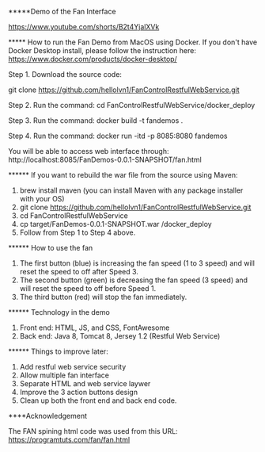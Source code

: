 *****Demo of the Fan Interface

https://www.youtube.com/shorts/B2t4YjalXVk

***** How to run the Fan Demo from MacOS using Docker. If you don't have Docker Desktop install, please follow the instruction here: https://www.docker.com/products/docker-desktop/

Step 1. Download the source code:

git clone https://github.com/hellolvn1/FanControlRestfulWebService.git

Step 2. Run the command: cd FanControlRestfulWebService/docker_deploy

Step 3. Run the command: docker build -t fandemos .

Step 4. Run the command: docker run -itd -p 8085:8080 fandemos 

You will be able to access web interface through: http://localhost:8085/FanDemos-0.0.1-SNAPSHOT/fan.html


****** If you want to rebuild the war file from the source using Maven:

1. brew install maven (you can install Maven with any package installer with your OS)
2. git clone https://github.com/hellolvn1/FanControlRestfulWebService.git
3. cd FanControlRestfulWebService
4. cp target/FanDemos-0.0.1-SNAPSHOT.war /docker_deploy
5. Follow from Step 1 to Step 4 above.

****** How to use the fan

1. The first button (blue) is increasing the fan speed (1 to 3 speed) and will reset the speed to off after Speed 3.
2. The second button (green) is decreasing the fan speed (3 speed) and will reset the speed to off before Speed 1.
3. The third button (red) will stop the fan immediately.

****** Technology in the demo

1. Front end: HTML, JS, and CSS, FontAwesome
2. Back end: Java 8, Tomcat 8, Jersey 1.2 (Restful Web Service)

****** Things to improve later:

1. Add restful web service security
2. Allow multiple fan interface
3. Separate HTML and web service laywer
4. Improve the 3 action buttons design
5. Clean up both the front end and back end code.

****Acknowledgement

The FAN spining html code was used from this URL: https://programtuts.com/fan/fan.html
